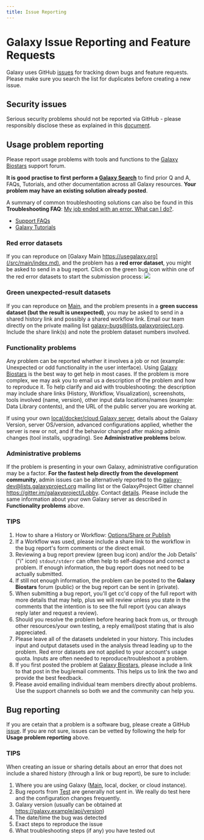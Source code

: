 ```yaml
---
title: Issue Reporting
---
```

# Galaxy Issue Reporting and Feature Requests

Galaxy uses GitHub [issues](https://github.com/galaxyproject/galaxy/issues) for tracking down bugs and feature requests. Please make sure you search the list for duplicates before creating a new issue.

## Security issues

Serious security problems should not be reported via GitHub - please responsibly disclose these as explained in this [document](https://github.com/galaxyproject/galaxy/blob/dev/CONTRIBUTING.md).

## Usage problem reporting

Please report usage problems with tools and functions to the [Galaxy Biostars](/src/support/biostar/index.md) support forum.

**It is good practise to first perform a [Galaxy Search](https://galaxyproject.org/search/)** to find prior Q and A, FAQs, Tutorials, and other documentation across all Galaxy resources. **Your problem may have an existing solution already posted**. 

A summary of common troubleshooting solutions can also be found in this **Troubleshooting FAQ**: [My job ended with an error. What can I do?](/src/support/tool-error/index.md). 

 * [Support FAQs](/src/support/index.md)
 * [Galaxy Tutorials](/src/learn/index.md)

### Red error datasets

If you can reproduce on [Galaxy Main https://usegalaxy.org](/src/main/index.md), and the problem has a **red error dataset**, you might be asked to send in a bug report. Click on the green bug icon within one of the red error datasets to start the submission process: ![](/src/images/icons/bug.png)

### Green unexpected-result datasets

If you can reproduce on [Main](/src/main/index.md), and the problem presents in a **green success dataset (but the result is unexpected)**, you may be asked to send in a shared history link and possibly a shared workflow link. Email our team directly on the private mailing list galaxy-bugs@lists.galaxyproject.org. Include the share link(s) and note the problem dataset numbers involved.

### Functionality problems

Any problem can be reported whether it involves a job or not (example: Unexpected or odd functionality in the user interface). Using [Galaxy Biostars](/src/support/biostar/index.md) is the best way to get help in most cases. If the problem is more complex, we may ask you to email us a description of the problem and how to reproduce it. To help clarify and aid with troubleshooting: the description may include share links (History, Workflow, Visualization), screenshots, tools involved (name, version), other input data locations/names (example: Data Library contents), and the URL of the public server you are working at. 

If using your own [local/docker/cloud Galaxy server](https://galaxyproject.github.io/), details about the Galaxy Version, server OS/version, advanced configurations applied, whether the server is new or not, and if the behavior changed after making admin changes (tool installs, upgrading). See **Administrative problems** below.

### Administrative problems

If the problem is presenting in your own Galaxy, administrative configuration may be a factor. **For the fastest help directly from the development community**, admin issues can be alternatively reported to the galaxy-dev@lists.galaxyproject.org mailing list or the GalaxyProject Gitter channel https://gitter.im/galaxyproject/Lobby. Contact [details](/src/get-involved/index.md). Please include the same information about your own Galaxy server as described in **Functionality problems** above.

 ### TIPS
 
1. How to share a History or Workflow: [Options/Share or Publish](/src/learn/share/index.md) 
1. If a Workflow was used, please include a share link to the workflow in the bug report's form comments or the direct email.
1. Reviewing a bug report preview (green bug icon) and/or the Job Details' ("i" icon) `stdout/stderr` can often help to self-diagnose and correct a problem. If enough information, the bug report does not need to be actually submitted. 
1. If still not enough information, the problem can be posted to the **Galaxy Biostars** forum (public) or the bug report can be sent in (private). 
1. When submitting a bug report, you'll get cc'd copy of the full report with more details that may help, plus we will review unless you state in the comments that the intention is to see the full report (you can always reply later and request a review). 
1. Should you resolve the problem before hearing back from us, or through other resources/your own testing, a reply email/post stating that is also appreciated.
1. Please leave all of the datasets undeleted in your history. This includes input and output datasets used in the analysis thread leading up to the problem. Red error datasets are not applied to your account's usage quota. Inputs are often needed to reproduce/troubleshoot a problem.
1. If you first posted the problem at [Galaxy Biostars](https://biostar.usegalaxy.org), please include a link to that post in the bug/email comments. This helps us to link the two and provide the best feedback.
1. Please avoid emailing individual team members directly about problems. Use the support channels so both we and the community can help you.

## Bug reporting

If you are cetain that a problem is a software bug, please create a GitHub [issue](https://github.com/galaxyproject/galaxy/issues). If you are not sure, issues can be vetted by following the help for **Usage problem reporting** above. 

### TIPS

When creating an issue or sharing details about an error that does not include a shared history (through a link or bug report), be sure to include:

1. Where you are using Galaxy ([Main](/src/main/index.md), local, docker, or cloud instance). 
1. Bug reports from [Test](/src/test/index.md) are generally not sent in. We really do test here and the configuration changes frequently.
1. Galaxy version (usually can be obtained at https://galaxy.example/api/version)
1. The date/time the bug was detected
1. Exact steps to reproduce the issue
1. What troubleshooting steps (if any) you have tested out
